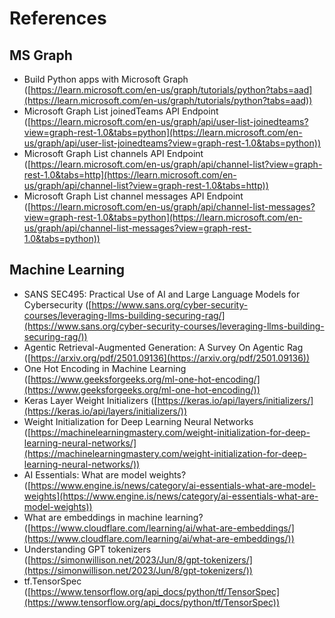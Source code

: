 # References

## MS Graph

* Build Python apps with Microsoft Graph ([https://learn.microsoft.com/en-us/graph/tutorials/python?tabs=aad](https://learn.microsoft.com/en-us/graph/tutorials/python?tabs=aad))
* Microsoft Graph List joinedTeams API Endpoint ([https://learn.microsoft.com/en-us/graph/api/user-list-joinedteams?view=graph-rest-1.0&tabs=python](https://learn.microsoft.com/en-us/graph/api/user-list-joinedteams?view=graph-rest-1.0&tabs=python))
* Microsoft Graph List channels API Endpoint ([https://learn.microsoft.com/en-us/graph/api/channel-list?view=graph-rest-1.0&tabs=http](https://learn.microsoft.com/en-us/graph/api/channel-list?view=graph-rest-1.0&tabs=http))
* Microsoft Graph List channel messages API Endpoint ([https://learn.microsoft.com/en-us/graph/api/channel-list-messages?view=graph-rest-1.0&tabs=python](https://learn.microsoft.com/en-us/graph/api/channel-list-messages?view=graph-rest-1.0&tabs=python))

## Machine Learning

* SANS SEC495: Practical Use of AI and Large Language Models for Cybersecurity ([https://www.sans.org/cyber-security-courses/leveraging-llms-building-securing-rag/](https://www.sans.org/cyber-security-courses/leveraging-llms-building-securing-rag/))
* Agentic Retrieval-Augmented Generation: A Survey On Agentic Rag ([https://arxiv.org/pdf/2501.09136](https://arxiv.org/pdf/2501.09136))
* One Hot Encoding in Machine Learning ([https://www.geeksforgeeks.org/ml-one-hot-encoding/](https://www.geeksforgeeks.org/ml-one-hot-encoding/))
* Keras Layer Weight Initializers ([https://keras.io/api/layers/initializers/](https://keras.io/api/layers/initializers/))
* Weight Initialization for Deep Learning Neural Networks ([https://machinelearningmastery.com/weight-initialization-for-deep-learning-neural-networks/](https://machinelearningmastery.com/weight-initialization-for-deep-learning-neural-networks/))
* AI Essentials: What are model weights? ([https://www.engine.is/news/category/ai-essentials-what-are-model-weights](https://www.engine.is/news/category/ai-essentials-what-are-model-weights))
* What are embeddings in machine learning? ([https://www.cloudflare.com/learning/ai/what-are-embeddings/](https://www.cloudflare.com/learning/ai/what-are-embeddings/))
* Understanding GPT tokenizers ([https://simonwillison.net/2023/Jun/8/gpt-tokenizers/](https://simonwillison.net/2023/Jun/8/gpt-tokenizers/))
* tf.TensorSpec ([https://www.tensorflow.org/api_docs/python/tf/TensorSpec](https://www.tensorflow.org/api_docs/python/tf/TensorSpec))
